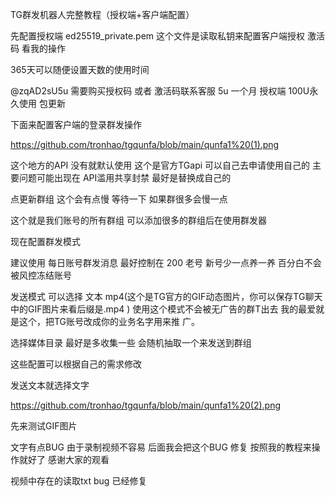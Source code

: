 TG群发机器人完整教程（授权端+客户端配置）

先配置授权端
ed25519_private.pem 这个文件是读取私钥来配置客户端授权 激活码 看我的操作

365天可以随便设置天数的使用时间

@zqAD2sU5u 需要购买授权码 或者 激活码联系客服  5u 一个月 授权端 100U永久使用 包更新

下面来配置客户端的登录群发操作

https://github.com/tronhao/tgqunfa/blob/main/qunfa1%20(1).png

这个地方的API 没有就默认使用 这个是官方TGapi 可以自己去申请使用自己的
主要问题可能出现在 API滥用共享封禁 最好是替换成自己的 

点更新群组 这个会有点慢 等待一下 如果群很多会慢一点

这个就是我们账号的所有群组 可以添加很多的群组后在使用群发器

现在配置群发模式 

建议使用 每日账号群发消息 最好控制在 200 老号 新号少一点养一养 百分白不会被风控冻结账号

发送模式 可以选择 文本 mp4(这个是TG官方的GIF动态图片，你可以保存TG聊天中的GIF图片来看后缀是.mp4 ) 使用这个模式不会被无广告的群T出去 我的最爱就是这个，把TG账号改成你的业务名字用来推
广。

选择媒体目录 最好是多收集一些 会随机抽取一个来发送到群组

这些配置可以根据自己的需求修改

发送文本就选择文字

https://github.com/tronhao/tgqunfa/blob/main/qunfa1%20(2).png

先来测试GIF图片

文字有点BUG 由于录制视频不容易 后面我会把这个BUG 修复 按照我的教程来操作就好了  感谢大家的观看 

视频中存在的读取txt bug 已经修复 
